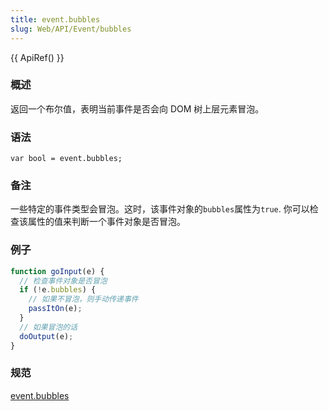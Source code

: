 ```yaml
---
title: event.bubbles
slug: Web/API/Event/bubbles
---
```


{{ ApiRef() }}

### 概述

返回一个布尔值，表明当前事件是否会向 DOM 树上层元素冒泡。

### 语法

```plain
var bool = event.bubbles;
```

### 备注

一些特定的事件类型会冒泡。这时，该事件对象的`bubbles`属性为`true`. 你可以检查该属性的值来判断一个事件对象是否冒泡。

### 例子

```js
function goInput(e) {
  // 检查事件对象是否冒泡
  if (!e.bubbles) {
    // 如果不冒泡，则手动传递事件
    passItOn(e);
  }
  // 如果冒泡的话
  doOutput(e);
}
```

### 规范

[event.bubbles](http://dvcs.w3.org/hg/domcore/raw-file/tip/Overview.html#dom-event-bubbles)
